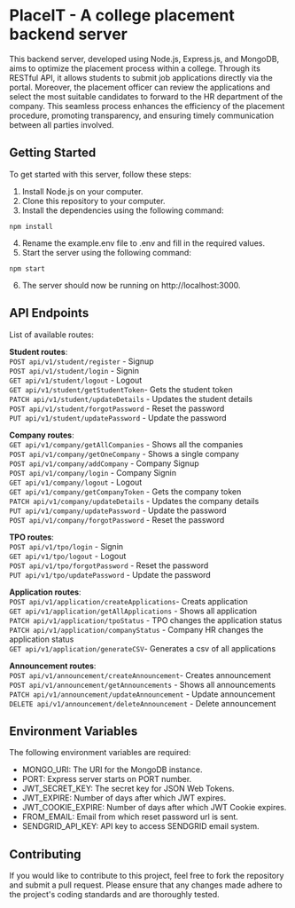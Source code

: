 # PlaceIT - A college placement backend server 
This backend server, developed using Node.js, Express.js, and MongoDB, aims to optimize the placement process within a college. Through its RESTful API, it allows students to submit job applications directly via the portal. Moreover, the placement officer can review the applications and select the most suitable candidates to forward to the HR department of the company. This seamless process enhances the efficiency of the placement procedure, promoting transparency, and ensuring timely communication between all parties involved.

## Getting Started
To get started with this server, follow these steps:

1. Install Node.js on your computer.
2. Clone this repository to your computer.
3. Install the dependencies using the following command:

```
npm install
```
4. Rename the example.env file to .env and fill in the required values.
5. Start the server using the following command:

```
npm start
```
6. The server should now be running on http://localhost:3000.

## API Endpoints
List of available routes:

**Student routes**:\
`POST api/v1/student/register` - Signup\
`POST api/v1/student/login` - Signin\
`GET api/v1/student/logout` - Logout\
`GET api/v1/student/getStudentToken`- Gets the student token\
`PATCH api/v1/student/updateDetails`  - Updates the student details\
`POST api/v1/student/forgotPassword` - Reset the password\
`PUT api/v1/student/updatePassword` - Update the password

**Company routes**:\
`GET api/v1/company/getAllCompanies` - Shows all the companies\
`POST api/v1/company/getOneCompany` - Shows a single company\
`POST api/v1/company/addCompany` - Company Signup\
`POST api/v1/company/login` - Company Signin\
`GET api/v1/company/logout` - Logout\
`GET api/v1/company/getCompanyToken` - Gets the company token\
`PATCH api/v1/company/updateDetails` - Updates the company details\
`PUT api/v1/company/updatePassword` - Update the password\
`POST api/v1/company/forgotPassword` - Reset the password

**TPO routes**:\
`POST api/v1/tpo/login` - Signin\
`GET api/v1/tpo/logout` - Logout\
`POST api/v1/tpo/forgotPassword` - Reset the password\
`PUT api/v1/tpo/updatePassword` - Update the password

**Application routes**:\
`POST api/v1/application/createApplications`- Creats application\
`GET api/v1/application/getAllApplications`  - Shows all application\
`PATCH api/v1/application/tpoStatus` - TPO changes the application status\
`PATCH api/v1/application/companyStatus` - Company HR changes the application status\
`GET api/v1/application/generateCSV`- Generates a csv of all applications

**Announcement routes**:\
`POST api/v1/announcement/createAnnouncement`- Creates announcement\
`POST api/v1/announcement/getAnnouncements`  - Shows all announcements\
`PATCH api/v1/announcement/updateAnnouncement` - Update announcement\
`DELETE api/v1/announcement/deleteAnnouncement` - Delete announcement

## Environment Variables
The following environment variables are required:

- MONGO_URI: The URI for the MongoDB instance.
- PORT: Express server starts on PORT number.
- JWT_SECRET_KEY: The secret key for JSON Web Tokens.
- JWT_EXPIRE: Number of days after which JWT expires.
- JWT_COOKIE_EXPIRE: Number of days after which JWT Cookie expires.
- FROM_EMAIL: Email from which reset password url is sent.
- SENDGRID_API_KEY: API key to access SENDGRID email system.


## Contributing
If you would like to contribute to this project, feel free to fork the repository and submit a pull request. Please ensure that any changes made adhere to the project's coding standards and are thoroughly tested.

